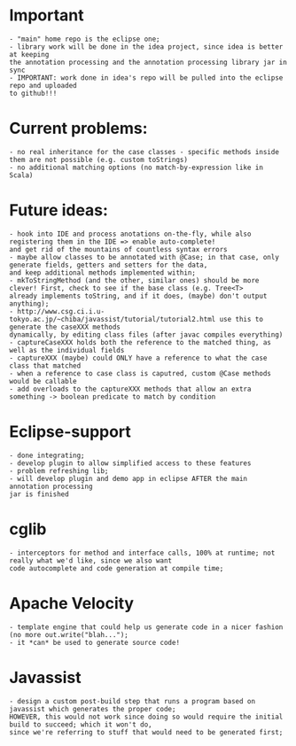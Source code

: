 Important
=========
	- "main" home repo is the eclipse one;
	- library work will be done in the idea project, since idea is better at keeping
	the annotation processing and the annotation processing library jar in sync
	- IMPORTANT: work done in idea's repo will be pulled into the eclipse repo and uploaded
	to github!!!

Current problems:
=================
    - no real inheritance for the case classes - specific methods inside them are not possible (e.g. custom toStrings)
    - no additional matching options (no match-by-expression like in Scala)


Future ideas:
=============
    - hook into IDE and process anotations on-the-fly, while also registering them in the IDE => enable auto-complete!
    and get rid of the mountains of countless syntax errors
    - maybe allow classes to be annotated with @Case; in that case, only generate fields, getters and setters for the data,
    and keep additional methods implemented within;
    - mkToStringMethod (and the other, similar ones) should be more clever! First, check to see if the base class (e.g. Tree<T>
    already implements toString, and if it does, (maybe) don't output anything);
    - http://www.csg.ci.i.u-tokyo.ac.jp/~chiba/javassist/tutorial/tutorial2.html use this to generate the caseXXX methods
    dynamically, by editing class files (after javac compiles everything)
    - captureCaseXXX holds both the reference to the matched thing, as well as the individual fields
    - captureXXX (maybe) could ONLY have a reference to what the case class that matched
    - when a reference to case class is caputred, custom @Case methods would be callable
    - add overloads to the captureXXX methods that allow an extra something -> boolean predicate to match by condition

Eclipse-support
===============
    - done integrating;
    - develop plugin to allow simplified access to these features
    - problem refreshing lib; 
    - will develop plugin and demo app in eclipse AFTER the main annotation processing
    jar is finished

cglib
=====
    - interceptors for method and interface calls, 100% at runtime; not really what we'd like, since we also want
    code autocomplete and code generation at compile time;

Apache Velocity
===============
    - template engine that could help us generate code in a nicer fashion (no more out.write("blah...");
    - it *can* be used to generate source code!
    
Javassist
=========
    - design a custom post-build step that runs a program based on javassist which generates the proper code; 
    HOWEVER, this would not work since doing so would require the initial build to succeed; which it won't do,
    since we're referring to stuff that would need to be generated first;
    